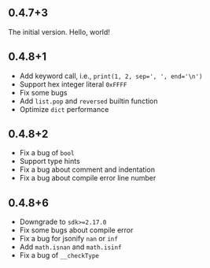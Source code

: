## 0.4.7+3

The initial version. Hello, world!

## 0.4.8+1

+ Add keyword call, i.e., `print(1, 2, sep=', ', end='\n')`
+ Support hex integer literal `0xFFFF`
+ Fix some bugs
+ Add `list.pop` and `reversed` builtin function
+ Optimize `dict` performance

## 0.4.8+2

+ Fix a bug of `bool`
+ Support type hints
+ Fix a bug about comment and indentation
+ Fix a bug about compile error line number

## 0.4.8+6

+ Downgrade to `sdk>=2.17.0`
+ Fix some bugs about compile error
+ Fix a bug for jsonify `nan` or `inf`
+ Add `math.isnan` and `math.isinf`
+ Fix a bug of `__checkType`